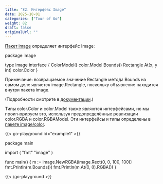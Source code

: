 ```yaml
---
title: "82. Интерфейс Image"
date: 2025-10-01
categories: ["Tour of Go"]
weight: 82
draft: false
originalUrl: ""
---
```

[Пакет image](https://pkg.go.dev/image#Image) определяет интерфейс Image:

package image

type Image interface {
    ColorModel() color.Model
    Bounds() Rectangle
    At(x, y int) color.Color
}

Примечание: возвращаемое значение Rectangle метода Bounds на самом деле является image.Rectangle, поскольку объявление находится внутри пакета image.

(Подробности смотрите в [документации](https://pkg.go.dev/image#Image).)

Типы color.Color и color.Model также являются интерфейсами, но мы проигнорируем это, используя предопределённые реализации color.RGBA и color.RGBAModel. Эти интерфейсы и типы определены в [пакете image/color](https://pkg.go.dev/image/color).

{{< go-playground id="example1" >}}


package main

import (
    "fmt"
    "image"
)

func main() {
    m := image.NewRGBA(image.Rect(0, 0, 100, 100))
    fmt.Println(m.Bounds())
    fmt.Println(m.At(0, 0).RGBA())
}

{{< /go-playground >}} 